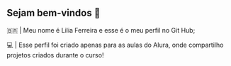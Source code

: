## Sejam bem-vindos 💙
🇧🇷 | Meu nome é Lilia Ferreira e esse é o meu perfil no Git Hub;

💻 | Esse perfil foi criado apenas para as aulas do Alura, onde compartilho projetos criados durante o curso!


